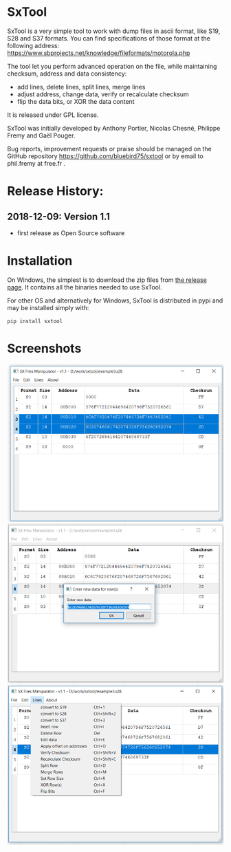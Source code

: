 SxTool 
======

SxTool is a very simple tool to work with dump files in ascii
format, like S19, S28 and S37 formats.
You can find specifications of those format at the following address:
https://www.sbprojects.net/knowledge/fileformats/motorola.php

The tool let you perform advanced operation on the file, while 
maintaining checksum, address and data consistency:

- add lines, delete lines, split lines, merge lines
- adjust address, change data, verify or recalculate checksum
- flip the data bits, or XOR the data  content

It is released under GPL license.

SxTool was initially developed by Anthony Portier, Nicolas Chesné,
Philippe Fremy and Gaël Pouger.

Bug reports, improvement requests or praise should be managed on the
GitHub repository https://github.com/bluebird75/sxtool or by email 
to phil.fremy at free.fr .

Release History:
================

2018-12-09: Version 1.1
-----------------------
- first release as Open Source software


Installation
============
On Windows, the simplest is to download the zip files from [the release page](releases). It
contains all the binaries needed to use SxTool.

For other OS and alternatively for Windows, SxTool is distributed in pypi and
may be installed simply with:

    pip install sxtool

Screenshots
===========
![Screenshot1](screenshots/sxtool-screenshot1.png)
![Screenshot2](screenshots/sxtool-screenshot2.png)
![Screenshot3](screenshots/sxtool-screenshot3.png)

